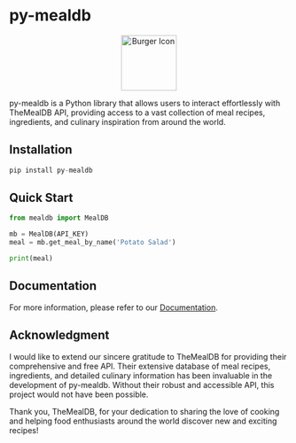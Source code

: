 # py-mealdb 

<p align="center" width="100%">
    <img width="33%" src="https://raw.githubusercontent.com/Sherwin-14/py-mealdb/refs/heads/main/burger.png" alt="Burger Icon" style="width:100px; height:100px;">
</p>

py-mealdb is a Python library that allows users to interact effortlessly with TheMealDB API, providing access to a vast collection of meal recipes, ingredients, and culinary inspiration from around the world.

## Installation

```py
pip install py-mealdb
```
## Quick Start

```py
from mealdb import MealDB

mb = MealDB(API_KEY)
meal = mb.get_meal_by_name('Potato Salad')

print(meal)
```

## Documentation
For more information, please refer to our [Documentation](https://sherwin-14.github.io/py-mealdb/).

## Acknowledgment

I would like to extend our sincere gratitude to TheMealDB for providing their comprehensive and free API. Their extensive database of meal recipes, ingredients, and detailed culinary information has been invaluable in the development of py-mealdb. Without their robust and accessible API, this project would not have been possible.

Thank you, TheMealDB, for your dedication to sharing the love of cooking and helping food enthusiasts around the world discover new and exciting recipes!


